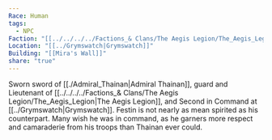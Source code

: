 ```yaml
---
Race: Human
tags:
  - NPC
Faction: "[[../../../../Factions_& Clans/The Aegis Legion/The_Aegis_Legion|The Aegis Legion]]"
Location: "[[../Grymswatch|Grymswatch]]"
Building: "[[Mira's Wall]]"
share: "true"
---
```


Sworn sword of [[./Admiral_Thainan|Admiral Thainan]], guard and Lieutenant of [[../../../../Factions_& Clans/The Aegis Legion/The_Aegis_Legion|The Aegis Legion]], and Second in Command at [[../Grymswatch|Grymswatch]]. Festin is not nearly as mean spirited as his counterpart. Many wish he was in command, as he garners more respect and camaraderie from his troops than Thainan ever could.